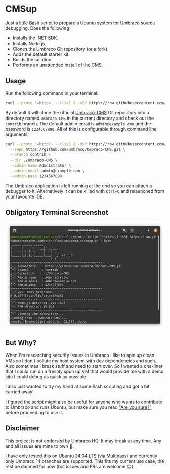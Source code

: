 # CMSup

Just a little Bash script to prepare a Ubuntu system for Umbraco source debugging. Does the following:

- Installs the .NET SDK.
- Installs Node.js.
- Clones the Umbraco Git repository (or a fork).
- Adds the default starter kit.
- Builds the solution.
- Performs an unattended install of the CMS.

## Usage

Run the following command in your terminal:

```bash
curl --proto '=https' --tlsv1.2 -sSf https://raw.githubusercontent.com/stvnhrlnd/cmsup/main/cmsup.sh | bash
```

By default it will clone the official [Umbraco-CMS](https://github.com/umbraco/Umbraco-CMS) Git repository into a directory named `Umbraco-CMS` in the current directory and check out the `contrib` branch. The default admin email is `admin@example.com` and the password is `1234567890`. All of this is configurable through command line arguments:

```bash
curl --proto '=https' --tlsv1.2 -sSf https://raw.githubusercontent.com/stvnhrlnd/cmsup/main/cmsup.sh | bash -s -- \
  --repo https://github.com/umbraco/Umbraco-CMS.git \
  --branch contrib \
  --dir ./Umbraco-CMS \
  --admin-name Admnistrator \
  --admin-email admin@example.com \
  --admin-pass 1234567890
```

The Umbraco application is left running at the end so you can attach a debugger to it. Alternatively it can be killed with `Ctrl+C` and relaunched from your favourite IDE.

## Obligatory Terminal Screenshot

![CMSup executing in a terminal window.](/screenshot.png)

## But Why?

When I'm researching security issues in Umbraco I like to spin up clean VMs so I don't pollute my host system with dev dependencies and such. Also sometimes I break stuff and need to start over. So I wanted a one-liner that I could run on a freshly spun up VM that would provide me with a demo site I could debug as quick as possible.

I also just wanted to try my hand at some Bash scripting and got a bit carried away!

I figured the script might also be useful for anyone who wants to contribute to Umbraco and runs Ubuntu, but make sure you read ["Are you sure?"](https://github.com/umbraco/Umbraco-CMS/blob/contrib/.github/BUILD.md#are-you-sure) before proceeding to use it.

## Disclaimer

This project is not endorsed by Umbraco HQ. It may break at any time. Any and all issues are mine to own 🙏.

I have only tested this on Ubuntu 24.04 LTS (via [Multipass](https://multipass.run/)) and currently only Umbraco 14 branches are supported. This fits my current use case, the rest be damned for now (but issues and PRs are welcome 😊).
